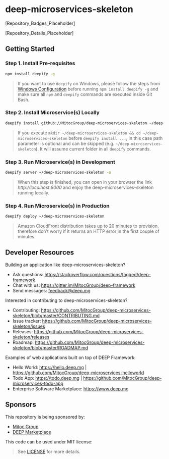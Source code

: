 deep-microservices-skeleton
===========================

[Repository_Badges_Placeholder]

[Repository_Details_Placeholder]


## Getting Started

### Step 1. Install Pre-requisites

```bash
npm install deepify -g
```

> If you want to use `deepify` on Windows, please follow the steps from
[Windows Configuration](https://github.com/MitocGroup/deep-framework/blob/master/docs/windows.md)
before running `npm install deepify -g` and make sure all `npm` and `deepify` commands are executed
inside Git Bash.

### Step 2. Install Microservice(s) Locally

```bash
deepify install github://MitocGroup/deep-microservices-skeleton ~/deep-microservices-skeleton
```

> If you execute `mkdir ~/deep-microservices-skeleton && cd ~/deep-microservices-skeleton`
before `deepify install ...`, in this case path parameter is optional and can be skipped (e.g. 
`~/deep-microservices-skeleton`). It will assume current folder in all `deepify` commands.

### Step 3. Run Microservice(s) in Development

```bash
deepify server ~/deep-microservices-skeleton -o
```

> When this step is finished, you can open in your browser the link *http://localhost:8000*
and enjoy the deep-microservices-skeleton running locally.

### Step 4. Run Microservice(s) in Production

```bash
deepify deploy ~/deep-microservices-skeleton
```

> Amazon CloudFront distribution takes up to 20 minutes to provision, therefore don’t worry
if it returns an HTTP error in the first couple of minutes.


## Developer Resources

Building an application like deep-microservices-skeleton?

- Ask questions: https://stackoverflow.com/questions/tagged/deep-framework
- Chat with us: https://gitter.im/MitocGroup/deep-framework
- Send messages: feedback@deep.mg

Interested in contributing to deep-microservices-skeleton?

- Contributing: https://github.com/MitocGroup/deep-microservices-skeleton/blob/master/CONTRIBUTING.md
- Issue tracker: https://github.com/MitocGroup/deep-microservices-skeleton/issues
- Releases: https://github.com/MitocGroup/deep-microservices-skeleton/releases
- Roadmap: https://github.com/MitocGroup/deep-microservices-skeleton/blob/master/ROADMAP.md

Examples of web applications built on top of DEEP Framework:

- Hello World: https://hello.deep.mg | https://github.com/MitocGroup/deep-microservices-helloworld
- Todo App: https://todo.deep.mg | https://github.com/MitocGroup/deep-microservices-todo-app
- Enterprise Software Marketplace: https://www.deep.mg

## Sponsors

This repository is being sponsored by:
- [Mitoc Group](https://www.mitocgroup.com)
- [DEEP Marketplace](https://www.deep.mg)

This code can be used under MIT license:
> See [LICENSE](https://github.com/MitocGroup/deep-framework/blob/master/LICENSE) for more details.
